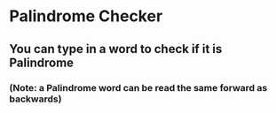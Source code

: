 # Palindrome Checker

## You can type in a word to check if it is Palindrome
### (Note: a Palindrome word can be read the same forward as backwards)